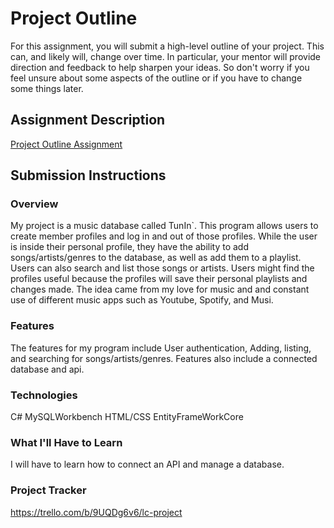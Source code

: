 # Project Outline
For this assignment, you will submit a high-level outline of your project. This can, and likely will, change over time. In particular, your mentor will provide direction and feedback to help sharpen your ideas. So don't worry if you feel unsure about some aspects of the outline or if you have to change some things later.

## Assignment Description
[Project Outline Assignment](https://education.launchcode.org/liftoff/modules/assignments/project-outline)

## Submission Instructions

### Overview
My project is a music database called TunIn`. This program allows users to create member profiles and log in and out of those profiles. While the user is inside their personal profile, they have the ability to add songs/artists/genres to the database, as well as add them to a playlist. Users can also search and list those songs or artists. Users might find the profiles useful because the profiles will save their personal playlists and changes made. The idea came from my love for music and and constant use of different music apps such as Youtube, Spotify, and Musi.
### Features
The features for my program include User authentication, Adding, listing, and searching for songs/artists/genres. Features also include a connected database and api.
### Technologies
C#
MySQLWorkbench
HTML/CSS
EntityFrameWorkCore

### What I'll Have to Learn
I will have to learn how to connect an API and manage a database.
### Project Tracker
https://trello.com/b/9UQDg6v6/lc-project
